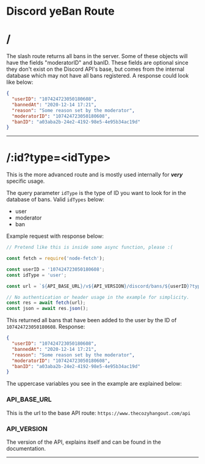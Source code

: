 # Discord yeBan Route

# /

The slash route returns all bans in the server. Some of these objects will have the fields "moderatorID" and banID. These fields are optional since they don't exist on the Discord API's base, but comes from the internal database which may not have all bans registered. A response could look like below:

```json
{
  "userID": "107424723050180608",
  "bannedAt": "2020-12-14 17:21",
  "reason": "Some reason set by the moderator",
  "moderatorID": "107424723050180608",
  "banID": "a03aba2b-24e2-4192-98e5-4e95b34ac19d"
}
```

---

# /:id?type=\<idType>

This is the more advanced route and is mostly used internally for ***very*** specific usage.

The query parameter `idType` is the type of ID you want to look for in the database of bans. Valid `idTypes` below:
  - user
  - moderator
  - ban

Example request with response below:

```js
// Pretend like this is inside some async function, please :(

const fetch = require('node-fetch');

const userID = '107424723050180608';
const idType = 'user';

const url = `${API_BASE_URL}/v${API_VERSION}/discord/bans/${userID}?type=${idType}`;

// No authentication or header usage in the example for simplicity.
const res = await fetch(url);
const json = await res.json();
```

This returned all bans that have been added to the user by the ID of `107424723050180608`. Response:

```json
{
  "userID": "107424723050180608",
  "bannedAt": "2020-12-14 17:21",
  "reason": "Some reason set by the moderator",
  "moderatorID": "107424723050180608",
  "banID": "a03aba2b-24e2-4192-98e5-4e95b34ac19d"
}
```

The uppercase variables you see in the example are explained below:

### **API_BASE_URL**
This is the url to the base API route: `https://www.thecozyhangout.com/api`

### **API_VERSION** 
The version of the API, explains itself and can be found in the documentation.

---
